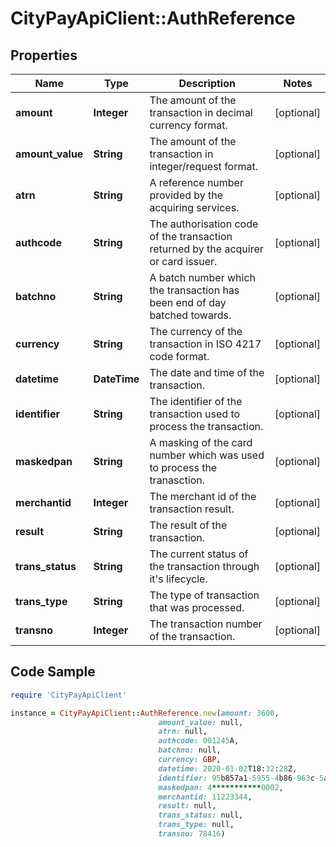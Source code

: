 # CityPayApiClient::AuthReference

## Properties

Name | Type | Description | Notes
------------ | ------------- | ------------- | -------------
**amount** | **Integer** | The amount of the transaction in decimal currency format. | [optional] 
**amount_value** | **String** | The amount of the transaction in integer/request format. | [optional] 
**atrn** | **String** | A reference number provided by the acquiring services. | [optional] 
**authcode** | **String** | The authorisation code of the transaction returned by the acquirer or card issuer. | [optional] 
**batchno** | **String** | A batch number which the transaction has been end of day batched towards. | [optional] 
**currency** | **String** | The currency of the transaction in ISO 4217 code format. | [optional] 
**datetime** | **DateTime** | The date and time of the transaction. | [optional] 
**identifier** | **String** | The identifier of the transaction used to process the transaction. | [optional] 
**maskedpan** | **String** | A masking of the card number which was used to process the tranasction. | [optional] 
**merchantid** | **Integer** | The merchant id of the transaction result. | [optional] 
**result** | **String** | The result of the transaction. | [optional] 
**trans_status** | **String** | The current status of the transaction through it&#39;s lifecycle. | [optional] 
**trans_type** | **String** | The type of transaction that was processed. | [optional] 
**transno** | **Integer** | The transaction number of the transaction. | [optional] 

## Code Sample

```ruby
require 'CityPayApiClient'

instance = CityPayApiClient::AuthReference.new(amount: 3600,
                                 amount_value: null,
                                 atrn: null,
                                 authcode: 001245A,
                                 batchno: null,
                                 currency: GBP,
                                 datetime: 2020-01-02T18:32:28Z,
                                 identifier: 95b857a1-5955-4b86-963c-5a6dbfc4fb95,
                                 maskedpan: 4***********0002,
                                 merchantid: 11223344,
                                 result: null,
                                 trans_status: null,
                                 trans_type: null,
                                 transno: 78416)
```


